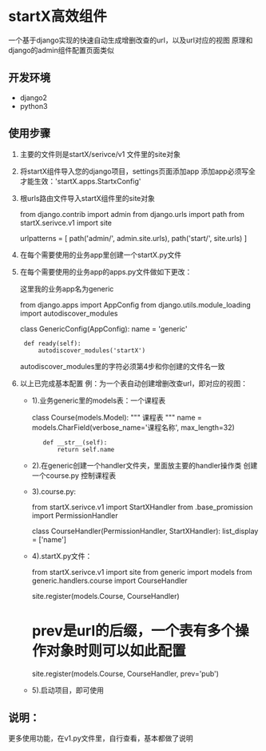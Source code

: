 # startX高效组件

一个基于django实现的快速自动生成增删改查的url，以及url对应的视图
原理和django的admin组件配置页面类似

## 开发环境


* django2
* python3


## 使用步骤

1. 主要的文件则是startX/serivce/v1 文件里的site对象

2. 将startX组件导入您的django项目，settings页面添加app
   添加app必须写全才能生效：'startX.apps.StartxConfig'
   
3. 根urls路由文件导入startX组件里的site对象


    from django.contrib import admin
    from django.urls import path
    from startX.serivce.v1 import site
    
    urlpatterns = [
        path('admin/', admin.site.urls),
        path('start/', site.urls)
    ]

4. 在每个需要使用的业务app里创建一个startX.py文件
5. 在每个需要使用的业务app的apps.py文件做如下更改：
   
   这里我的业务app名为generic
    
    
    from django.apps import AppConfig
    from django.utils.module_loading import autodiscover_modules
    
    
    class GenericConfig(AppConfig):
        name = 'generic'
    
        def ready(self):
            autodiscover_modules('startX') 
    
    
   autodiscover_modules里的字符必须第4步和你创建的文件名一致
 
5. 以上已完成基本配置
   例：为一个表自动创建增删改查url，即对应的视图：
   
   * 1).业务generic里的models表：一个课程表
           
        
        class Course(models.Model):
            """
            课程表
            """
            name = models.CharField(verbose_name='课程名称', max_length=32)
        
            def __str__(self):
                return self.name
   
   * 2).在generic创建一个handler文件夹，里面放主要的handler操作类
        创建一个course.py 控制课程表
        
   * 3).course.py:
        
        
        from startX.serivce.v1 import StartXHandler
        from .base_promission import PermissionHandler
        
        
        class CourseHandler(PermissionHandler, StartXHandler):
            list_display = ['name']
   
   * 4).startX.py文件：
   
   
        from startX.serivce.v1 import site
        from generic import models
        from generic.handlers.course import CourseHandler
        
        
        site.register(models.Course, CourseHandler)
        # prev是url的后缀，一个表有多个操作对象时则可以如此配置
        site.register(models.Course, CourseHandler, prev='pub')
        
        
   * 5).启动项目，即可使用
   

## 说明：

   更多使用功能，在v1.py文件里，自行查看，基本都做了说明
